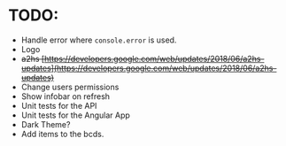 # TODO:
* Handle error where `console.error` is used.
* Logo
* ~~a2hs [https://developers.google.com/web/updates/2018/06/a2hs-updates](https://developers.google.com/web/updates/2018/06/a2hs-updates)~~
* Change users permissions
* Show infobar on refresh
* Unit tests for the API
* Unit tests for the Angular App
* Dark Theme?
* Add items to the bcds.
